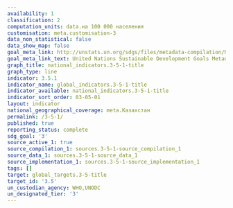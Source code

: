 ```yaml
---
availability: 1
classification: 2
computation_units: data.на 100 000 населения
customisation: meta.customisation-3
data_non_statistical: false
data_show_map: false
goal_meta_link: http://unstats.un.org/sdgs/files/metadata-compilation/Metadata-Goal-3.pdf
goal_meta_link_text: United Nations Sustainable Development Goals Metadata (pdf 865kB)
graph_title: national_indicators.3-5-1-title
graph_type: line
indicator: 3.5.1
indicator_name: global_indicators.3-5-1-title
indicator_available: national_indicators.3-5-1-title
indicator_sort_order: 03-05-01
layout: indicator
national_geographical_coverage: meta.Казахстан
permalink: /3-5-1/
published: true
reporting_status: complete
sdg_goal: '3'
source_active_1: true
source_compilation_1: sources.3-5-1-source_compilation_1
source_data_1: sources.3-5-1-source_data_1
source_implementation_1: sources.3-5-1-source_implementation_1
tags: []
target: global_targets.3-5-title
target_id: '3.5'
un_custodian_agency: WHO,UNODC
un_designated_tier: '3'
---
```

